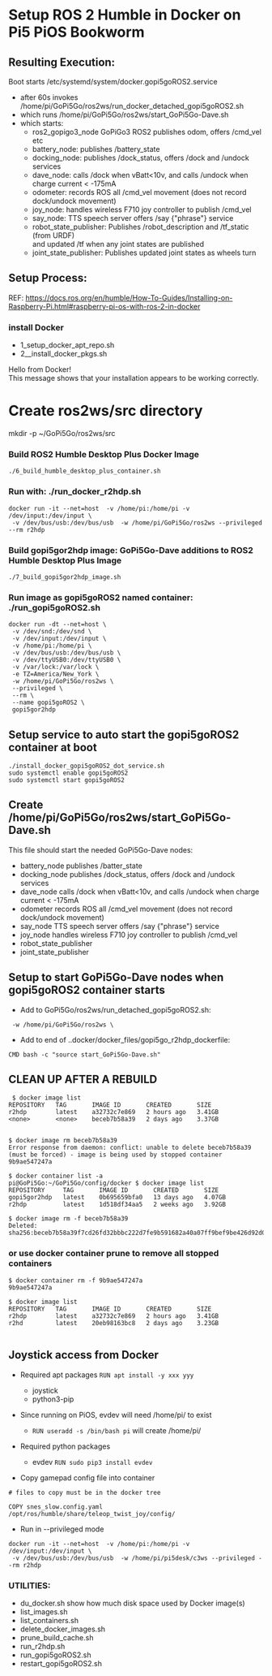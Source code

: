 #  Setup ROS 2 Humble in Docker on Pi5 PiOS Bookworm

## Resulting Execution:

Boot starts /etc/systemd/system/docker.gopi5goROS2.service  
- after 60s invokes /home/pi/GoPi5Go/ros2ws/run_docker_detached_gopi5goROS2.sh  
- which runs /home/pi/GoPi5Go/ros2ws/start_GoPi5Go-Dave.sh
- which starts:  
  - ros2_gopigo3_node  GoPiGo3 ROS2 publishes odom, offers /cmd_vel etc
  - battery_node:  publishes /battery_state  
  - docking_node:  publishes /dock_status, offers /dock and /undock services  
  - dave_node:     calls /dock when vBatt<10v, and calls /undock when charge current < -175mA  
  - odometer:      records ROS all /cmd_vel movement (does not record dock/undock movement)  
  - joy_node:      handles wireless F710 joy controller to publish /cmd_vel  
  - say_node:      TTS speech server offers /say {"phrase"} service  
  - robot_state_publisher:  Publishes /robot_description and /tf_static (from URDF)  
    and updated /tf when any joint states are published  
  - joint_state_publisher:  Publishes updated joint states as wheels turn  

## Setup Process:  

REF: https://docs.ros.org/en/humble/How-To-Guides/Installing-on-Raspberry-Pi.html#raspberry-pi-os-with-ros-2-in-docker  

### install Docker  

- 1_setup_docker_apt_repo.sh  
- 2__install_docker_pkgs.sh   

Hello from Docker!  
This message shows that your installation appears to be working correctly.  

# Create ros2ws/src directory  

mkdir -p ~/GoPi5Go/ros2ws/src  

### Build ROS2 Humble Desktop Plus Docker Image  

```
./6_build_humble_desktop_plus_container.sh  
```

### Run with:  ./run_docker_r2hdp.sh  

```
docker run -it --net=host  -v /home/pi:/home/pi -v /dev/input:/dev/input \
 -v /dev/bus/usb:/dev/bus/usb  -w /home/pi/GoPi5Go/ros2ws --privileged --rm r2hdp
```

### Build gopi5gor2hdp image:  GoPi5Go-Dave additions to ROS2 Humble Desktop Plus Image  

```
./7_build_gopi5gor2hdp_image.sh  
```

### Run image as gopi5goROS2 named container:  ./run_gopi5goROS2.sh  

```
docker run -dt --net=host \
 -v /dev/snd:/dev/snd \
 -v /dev/input:/dev/input \
 -v /home/pi:/home/pi \
 -v /dev/bus/usb:/dev/bus/usb \
 -v /dev/ttyUSB0:/dev/ttyUSB0 \
 -v /var/lock:/var/lock \
 -e TZ=America/New_York \
 -w /home/pi/GoPi5Go/ros2ws \
 --privileged \
 --rm \
 --name gopi5goROS2 \
 gopi5gor2hdp

```

## Setup service to auto start the gopi5goROS2 container at boot  

```
./install_docker_gopi5goROS2_dot_service.sh
sudo systemctl enable gopi5goROS2
sudo systemctl start gopi5goROS2
```

## Create /home/pi/GoPi5Go/ros2ws/start_GoPi5Go-Dave.sh  

This file should start the needed GoPi5Go-Dave nodes:  
- battery_node  publishes /batter_state  
- docking_node  publishes /dock_status, offers /dock and /undock services  
- dave_node     calls /dock when vBatt<10v, and calls /undock when charge current < -175mA  
- odometer      records ROS all /cmd_vel movement (does not record dock/undock movement)  
- say_node      TTS speech server offers /say {"phrase"} service  
- joy_node      handles wireless F710 joy controller to publish /cmd_vel  
- robot_state_publisher
- joint_state_publisher

## Setup to start GoPi5Go-Dave nodes when gopi5goROS2 container starts  

- Add to GoPi5Go/ros2ws/run_detached_gopi5goROS2.sh:  

```
 -w /home/pi/GoPi5Go/ros2ws \
```

- Add to end of ..docker/docker_files/gopi5go_r2hdp_dockerfile:  

```
CMD bash -c "source start_GoPi5Go-Dave.sh"
```


## CLEAN UP AFTER A REBUILD  

```
 $ docker image list  
REPOSITORY   TAG       IMAGE ID       CREATED       SIZE  
r2hdp        latest    a32732c7e869   2 hours ago   3.41GB  
<none>       <none>    beceb7b58a39   2 days ago    3.37GB  


$ docker image rm beceb7b58a39  
Error response from daemon: conflict: unable to delete beceb7b58a39 (must be forced) - image is being used by stopped container 9b9ae547247a  

$ docker container list -a  
pi@GoPi5Go:~/GoPi5Go/config/docker $ docker image list
REPOSITORY     TAG       IMAGE ID       CREATED       SIZE
gopi5gor2hdp   latest    0b695659bfa0   13 days ago   4.07GB
r2hdp          latest    1d518df34aa5   2 weeks ago   3.92GB

$ docker image rm -f beceb7b58a39  
Deleted: sha256:beceb7b58a39f7cd26fd32bbbc222d7fe9b591682a40a07ff9bef9be426d92d0  
```


### or use docker container prune to remove all stopped containers  

```
$ docker container rm -f 9b9ae547247a  
9b9ae547247a  

$ docker image list  
REPOSITORY   TAG       IMAGE ID       CREATED       SIZE  
r2hdp        latest    a32732c7e869   2 hours ago   3.41GB  
r2hd         latest    20eb98163bc8   2 days ago    3.23GB  


```


## Joystick access from Docker  

- Required apt packages  ```RUN apt install -y xxx yyy```  
  - joystick  
  - python3-pip  

- Since running on PiOS, evdev will need /home/pi/ to exist  
  - ```RUN useradd -s /bin/bash pi``` will create /home/pi/  

- Required python packages  
  - evdev  ```RUN sudo pip3 install evdev```  

- Copy gamepad config file into container  

```
# files to copy must be in the docker tree

COPY snes_slow.config.yaml /opt/ros/humble/share/teleop_twist_joy/config/
```

- Run in --privileged mode  

```
docker run -it --net=host  -v /home/pi:/home/pi -v /dev/input:/dev/input \
 -v /dev/bus/usb:/dev/bus/usb  -w /home/pi/pi5desk/c3ws --privileged --rm r2hdp
```


### UTILITIES:
- du_docker.sh         show how much disk space used by Docker image(s)
- list_images.sh  
- list_containers.sh
- delete_docker_images.sh
- prune_build_cache.sh
- run_r2hdp.sh
- run_gopi5goROS2.sh
- restart_gopi5goROS2.sh

